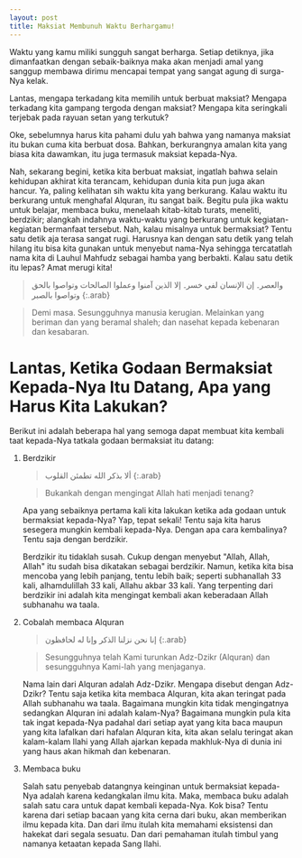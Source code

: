 ```yaml
---
layout: post
title: Maksiat Membunuh Waktu Berhargamu!
---
```


Waktu yang kamu miliki sungguh sangat berharga. Setiap detiknya, jika dimanfaatkan dengan sebaik-baiknya maka akan menjadi amal yang sanggup membawa dirimu mencapai tempat yang sangat agung di surga-Nya kelak.
 
Lantas, mengapa terkadang kita memilih untuk berbuat maksiat? Mengapa terkadang kita gampang tergoda dengan maksiat? Mengapa kita seringkali terjebak pada rayuan setan yang terkutuk?

Oke, sebelumnya harus kita pahami dulu yah bahwa yang namanya maksiat itu bukan cuma kita berbuat dosa. Bahkan, berkurangnya amalan kita yang biasa kita dawamkan, itu juga termasuk maksiat kepada-Nya.

Nah, sekarang begini, ketika kita berbuat maksiat, ingatlah bahwa selain kehidupan akhirat kita terancam, kehidupan dunia kita pun juga akan hancur. Ya, paling kelihatan sih waktu kita yang berkurang. Kalau waktu itu berkurang untuk menghafal Alquran, itu sangat baik. Begitu pula jika waktu untuk belajar, membaca buku, menelaah kitab-kitab turats, meneliti, berdzikir; alangkah indahnya waktu-waktu yang berkurang untuk kegiatan-kegiatan bermanfaat tersebut. Nah, kalau misalnya untuk bermaksiat? Tentu satu detik aja terasa sangat rugi. Harusnya kan dengan satu detik yang telah hilang itu bisa kita gunakan untuk menyebut nama-Nya sehingga tercatatlah nama kita di Lauhul Mahfudz sebagai hamba yang berbakti. Kalau satu detik itu lepas? Amat merugi kita!

> والعصر۔ إن الإنسان لفي خسر۔ إلا الذين آمنوا وعملوا الصالحات وتواصوا بالحق وتواصوا بالصبر
{:.arab}

> Demi masa. Sesungguhnya manusia kerugian. Melainkan yang beriman dan yang beramal shaleh; dan nasehat kepada kebenaran dan kesabaran.

# Lantas, Ketika Godaan Bermaksiat Kepada-Nya Itu Datang, Apa yang Harus Kita Lakukan?

Berikut ini adalah beberapa hal yang semoga dapat membuat kita kembali taat kepada-Nya tatkala godaan bermaksiat itu datang:

1. Berdzikir

	> ألا بذكر الله تطمئن القلوب
	{:.arab}

	> Bukankah dengan mengingat Allah hati menjadi tenang?

	Apa yang sebaiknya pertama kali kita lakukan ketika ada godaan untuk bermaksiat kepada-Nya? Yap, tepat sekali! Tentu saja kita harus sesegera mungkin kembali kepada-Nya. Dengan apa cara kembalinya? Tentu saja dengan berdzikir.

	Berdzikir itu tidaklah susah. Cukup dengan menyebut "Allah, Allah, Allah" itu sudah bisa dikatakan sebagai berdzikir. Namun, ketika kita bisa mencoba yang lebih panjang, tentu lebih baik; seperti subhanallah 33 kali, alhamdulillah 33 kali, Allahu akbar 33 kali. Yang terpenting dari berdzikir ini adalah kita mengingat kembali akan keberadaan Allah subhanahu wa taala.

2. Cobalah membaca Alquran

	> إنا نحن نزلنا الذكر وإنا له لحافظون
	{:.arab}

	> Sesungguhnya telah Kami turunkan Adz-Dzikr (Alquran) dan sesungguhnya Kami-lah yang menjaganya.

	Nama lain dari Alquran adalah Adz-Dzikr. Mengapa disebut dengan Adz-Dzikr? Tentu saja ketika kita membaca Alquran, kita akan teringat pada Allah subhanahu wa taala. Bagaimana mungkin kita tidak mengingatnya sedangkan Alquran ini adalah kalam-Nya? Bagaimana mungkin pula kita tak ingat kepada-Nya padahal dari setiap ayat yang kita baca maupun yang kita lafalkan dari hafalan Alquran kita, kita akan selalu teringat akan kalam-kalam Ilahi yang Allah ajarkan kepada makhluk-Nya di dunia ini yang haus akan hikmah dan kebenaran.

3. Membaca buku

	Salah satu penyebab datangnya keinginan untuk bermaksiat kepada-Nya adalah karena kedangkalan ilmu kita. Maka, membaca buku adalah salah satu cara untuk dapat kembali kepada-Nya. Kok bisa? Tentu karena dari setiap bacaan yang kita cerna dari buku, akan memberikan ilmu kepada kita. Dan dari ilmu itulah kita memahami eksistensi dan hakekat dari segala sesuatu. Dan dari pemahaman itulah timbul yang namanya ketaatan kepada Sang Ilahi.